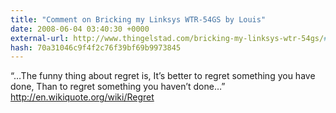 ```yaml
---
title: "Comment on Bricking my Linksys WTR-54GS by Louis"
date: 2008-06-04 03:40:30 +0000
external-url: http://www.thingelstad.com/bricking-my-linksys-wtr-54gs/#comment-8006
hash: 70a31046c9f4f2c76f39bf69b9973845
---
```


“…The funny thing about regret is,
It’s better to regret something you have done,
Than to regret something you haven’t done…”
http://en.wikiquote.org/wiki/Regret

